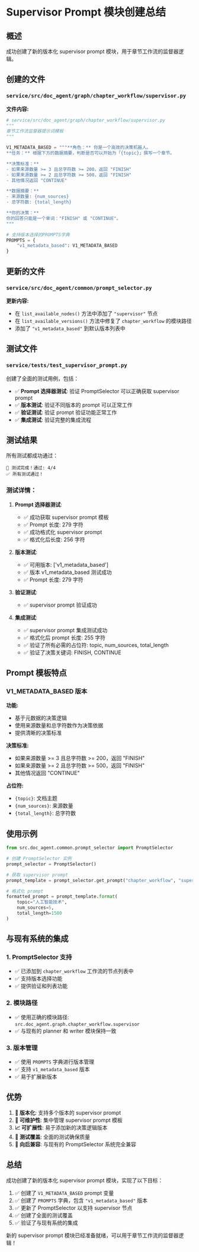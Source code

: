 # Supervisor Prompt 模块创建总结

## 概述

成功创建了新的版本化 supervisor prompt 模块，用于章节工作流的监督器逻辑。

## 创建的文件

### `service/src/doc_agent/graph/chapter_workflow/supervisor.py`

**文件内容:**
```python
# service/src/doc_agent/graph/chapter_workflow/supervisor.py
"""
章节工作流监督器提示词模板
"""

V1_METADATA_BASED = """**角色：** 你是一个高效的决策机器人。
**任务：** 根据下方的数据摘要，判断是否可以开始为「{topic}」撰写一个章节。

**决策标准：**
- 如果来源数量 >= 3 且总字符数 >= 200，返回 "FINISH"
- 如果来源数量 >= 2 且总字符数 >= 500，返回 "FINISH"  
- 其他情况返回 "CONTINUE"

**数据摘要：**
- 来源数量: {num_sources}
- 总字符数: {total_length}

**你的决策：**
你的回答只能是一个单词："FINISH" 或 "CONTINUE"。
"""

# 支持版本选择的PROMPTS字典
PROMPTS = {
    "v1_metadata_based": V1_METADATA_BASED
}
```

## 更新的文件

### `service/src/doc_agent/common/prompt_selector.py`

**更新内容:**
- 在 `list_available_nodes()` 方法中添加了 `"supervisor"` 节点
- 在 `list_available_versions()` 方法中修复了 `chapter_workflow` 的模块路径
- 添加了 `"v1_metadata_based"` 到默认版本列表中

## 测试文件

### `service/tests/test_supervisor_prompt.py`

创建了全面的测试用例，包括：
- ✅ **Prompt 选择器测试**: 验证 PromptSelector 可以正确获取 supervisor prompt
- ✅ **版本测试**: 验证不同版本的 prompt 可以正常工作
- ✅ **验证测试**: 验证 prompt 验证功能正常工作
- ✅ **集成测试**: 验证完整的集成流程

## 测试结果

所有测试都成功通过：

```
🎉 测试完成！通过: 4/4
✅ 所有测试通过！
```

### 测试详情：

1. **Prompt 选择器测试**:
   - ✅ 成功获取 supervisor prompt 模板
   - ✅ Prompt 长度: 279 字符
   - ✅ 成功格式化 supervisor prompt
   - ✅ 格式化后长度: 256 字符

2. **版本测试**:
   - ✅ 可用版本: ['v1_metadata_based']
   - ✅ 版本 v1_metadata_based 测试成功
   - ✅ Prompt 长度: 279 字符

3. **验证测试**:
   - ✅ supervisor prompt 验证成功

4. **集成测试**:
   - ✅ supervisor prompt 集成测试成功
   - ✅ 格式化后 prompt 长度: 255 字符
   - ✅ 验证了所有必需的占位符: topic, num_sources, total_length
   - ✅ 验证了决策关键词: FINISH, CONTINUE

## Prompt 模板特点

### V1_METADATA_BASED 版本

**功能:**
- 基于元数据的决策逻辑
- 使用来源数量和总字符数作为决策依据
- 提供清晰的决策标准

**决策标准:**
- 如果来源数量 >= 3 且总字符数 >= 200，返回 "FINISH"
- 如果来源数量 >= 2 且总字符数 >= 500，返回 "FINISH"  
- 其他情况返回 "CONTINUE"

**占位符:**
- `{topic}`: 文档主题
- `{num_sources}`: 来源数量
- `{total_length}`: 总字符数

## 使用示例

```python
from src.doc_agent.common.prompt_selector import PromptSelector

# 创建 PromptSelector 实例
prompt_selector = PromptSelector()

# 获取 supervisor prompt
prompt_template = prompt_selector.get_prompt("chapter_workflow", "supervisor", "v1_metadata_based")

# 格式化 prompt
formatted_prompt = prompt_template.format(
    topic="人工智能技术",
    num_sources=5,
    total_length=1500
)
```

## 与现有系统的集成

### 1. PromptSelector 支持
- ✅ 已添加到 `chapter_workflow` 工作流的节点列表中
- ✅ 支持版本选择功能
- ✅ 提供验证和列表功能

### 2. 模块路径
- ✅ 使用正确的模块路径: `src.doc_agent.graph.chapter_workflow.supervisor`
- ✅ 与现有的 planner 和 writer 模块保持一致

### 3. 版本管理
- ✅ 使用 `PROMPTS` 字典进行版本管理
- ✅ 支持 `v1_metadata_based` 版本
- ✅ 易于扩展新版本

## 优势

1. **🎯 版本化**: 支持多个版本的 supervisor prompt
2. **🔧 可维护性**: 集中管理 supervisor prompt 模板
3. **📈 可扩展性**: 易于添加新的决策逻辑版本
4. **🧪 测试覆盖**: 全面的测试确保质量
5. **🔄 向后兼容**: 与现有的 PromptSelector 系统完全兼容

## 总结

成功创建了新的版本化 supervisor prompt 模块，实现了以下目标：

1. ✅ 创建了 `V1_METADATA_BASED` prompt 变量
2. ✅ 创建了 `PROMPTS` 字典，包含 `"v1_metadata_based"` 版本
3. ✅ 更新了 PromptSelector 以支持 supervisor 节点
4. ✅ 创建了全面的测试覆盖
5. ✅ 验证了与现有系统的集成

新的 supervisor prompt 模块已经准备就绪，可以用于章节工作流的监督器逻辑！ 